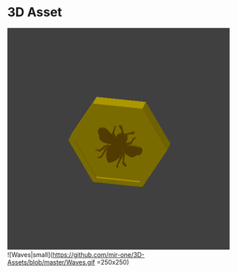 # 3D Asset

![ApisToken|small](https://github.com/mir-one/3D-Assets/blob/master/ApisToken.gif)![Waves|small](https://github.com/mir-one/3D-Assets/blob/master/Waves.gif =250x250)
